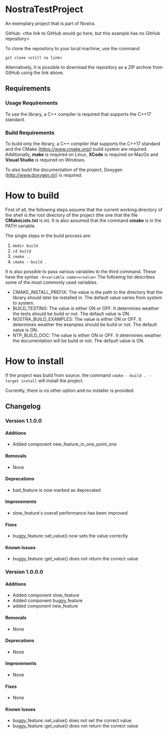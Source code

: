 <!--
This file serves as an example for a readme file in Nostra Projects, it is NOT the readme file for this (the Nostra 
conventions) project.
-->

# NostraTestProject

An exemplary project that is part of Nostra.

GitHub: &lt;the link to GitHub would go here, but this example has no GitHub repository&gt;

To clone the repository to your local machine, use the command
```
git clone <still no link>
```
Alternatively, it is possible to download the repository as a ZIP archive from GitHub using the link above.

## Requirements
### Usage Requirements
To use the library, a C++ compiler is required that supports the C++17 standard.

### Build Requirements
To build only the library, a C++ compiler that supports the C++17 standard and the CMake (https://www.cmake.org/) build 
system are required. Additionally, __make__ is required on Linux, __XCode__ is required on MacOs and __Visual Studio__
is required on Windows.

To also build the documentation of the project, Doxygen (http://www.doxygen.nl/) is required.

# How to build
First of all, the following steps assume that the current working directory of the shell is the root directory of the 
project (the one that the file __CMakeLists.txt__ is in). It is also assumed that the command __cmake__ is in the PATH
variable.

The single steps in the build process are:
1. ```mkdir build```
2. ```cd build```
3. ```cmake ..```
4. ```cmake --build .```

It is also possible to pass various variables to the third command. These have the syntax
```-D<variable name>=<value>```
The following list describes some of the most commonly used variables.

* CMAKE_INSTALL_PREFIX: The value is the path to the directory that the library should later be installed in. The
  default value varies from system to system.
* BUILD_TESTING: The value is either ON or OFF. It determines weather the tests should be build or not. The default 
  value is ON.
* NOSTRA_BUILD_EXAMPLES: The value is either ON or OFF. It determines weather the examples should be build or not. The 
  default value is ON.
* NTP_BUILD_DOC: The value is either ON or OFF. It determines weather the documentation will be build or not. The 
  default value is ON.

# How to install
If the project was build from source, the command
```cmake --build . --target install```
will install the project.

Currently, there is no other option and no installer is provided.

## Changelog
### Version 1.1.0.0
#### Additions
* Added component new_feature_in_one_point_one
#### Removals
* None
#### Deprecations
* bad_feature is now marked as deprecated
#### Improvements
* slow_feature's overall performance has been improved
#### Fixes
* buggy_feature::set_value() now sets the value correctly
#### Known Issues
* buggy_feature::get_value() does not return the correct value

### Version 1.0.0.0
#### Additions
* Added component slow_feature
* Added component buggy_feature
* added component new_feature 
#### Removals
* None
#### Deprecations
* None
#### Improvements
* None
#### Fixes
* None
#### Known Issues
* buggy_feature::set_value() does not set the correct value
* buggy_feature::get_value() does not return the correct value

